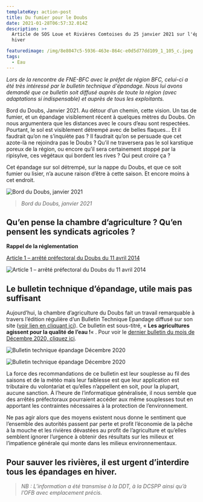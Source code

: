 ```yaml
---
templateKey: action-post
title: Du fumier pour le Doubs
date: 2021-01-28T06:57:32.014Z
description: >+
  Article de SOS Loue et Rivières Comtoises du 25 janvier 2021 sur l'épandage en
  hiver

featuredimage: /img/8e8047c5-5936-463e-864c-e0d5d77dd109_1_105_c.jpeg
tags:
  - Eau
---
```

*Lors de la rencontre de FNE-BFC avec le préfet de région BFC, celui-ci a été très intéressé par le bulletin technique d'épandage. Nous lui avons demandé que ce bulletin soit diffusé auprès de toute la région (avec adaptations si indispensable) et auprès de tous les exploitants.*



Bord du Doubs, Janvier 2021. Au détour d’un chemin, cette vision. Un tas de fumier, et un épandage visiblement récent à quelques mètres du Doubs. On nous argumentera que les distances avec le cours d’eau sont respectées. Pourtant, le sol est visiblement détrempé avec de belles flaques… Et il faudrait qu’on ne s’inquiète pas ? Il faudrait qu’on se persuade que cet azote-là ne rejoindra pas le Doubs ? Qu’il ne traversera pas le sol karstique poreux de la région, ou encore qu’il sera certainement stoppé par la ripisylve, ces végétaux qui bordent les rives ? Qui peut croire ça ?

Cet épandage sur sol détrempé, sur la nappe du Doubs, et que ce soit fumier ou lisier, n’a aucune raison d’être à cette saison. Et encore moins à cet endroit.

![Bord du Doubs, janvier 2021](/img/8e8047c5-5936-463e-864c-e0d5d77dd109_1_105_c.jpeg#center "Bord du Doubs, janvier 2021")

> *Bord du Doubs, janvier 2021*



## **Qu’en pense la chambre d’agriculture ? Qu’en pensent les syndicats agricoles ?**

**Rappel de la réglementation**

[Article 1 – arrêté préfectoral du Doubs du 11 avril 2014](http://www.doubs.gouv.fr/content/download/10707/66061/file/arrete%202014101-0024%20modifiant%20le%20RSD.pdf)

![Article 1 – arrêté préfectoral du Doubs du 11 avril 2014](/img/capture-d’écran-2020-03-25-à-10.45.46.png#center "Article 1 – arrêté préfectoral du Doubs du 11 avril 2014")

## Le bulletin technique d’épandage, utile mais pas suffisant

Aujourd’hui, la chambre d’agriculture du Doubs fait un travail remarquable à travers l’édition régulière d’un Bulletin Technique Epandage diffusé sur son site ([voir lien en cliquant ici](https://bourgognefranchecomte.chambres-agriculture.fr/doubs-territoire-de-belfort/publications/bulletin-technique-epandage)). Ce bulletin est sous-titré, « **Les agricultures agissent pour la qualité de l’eau !**« . Pour voir le [dernier bulletin du mois de Décembre 2020, cliquez ici](https://www.soslrc.com/wp-content/uploads/2021/01/Bulletin_Technique_Epandage_N__47.pdf).

![Bulletin technique épandage Décembre 2020](/img/téléchargé.png#center "Bulletin technique épandage Décembre 2020")

![Bulletin technique épandage Décembre 2020](/img/téléchargé-1-.png#center "Bulletin technique épandage Décembre 2020")

La force des recommandations de ce bulletin est leur souplesse au fil des saisons et de la météo mais leur faiblesse est que leur application est tributaire du volontariat et qu’elles n’appellent en soit, pour la plupart, aucune sanction. À l’heure de l’informatique généralisée, il nous semble que des arrêtés préfectoraux pourraient accéder aux même souplesses tout en apportant les contraintes nécessaires à la protection de l’environnement.

Ne pas agir alors que des moyens existent nous donne le sentiment que l’ensemble des autorités passent par perte et profit l’économie de la pêche à la mouche et les rivières dévastées au profit de l’agriculture et qu’elles semblent ignorer l’urgence à obtenir des résultats sur les milieux et l’impatience générale qui monte dans les milieux environnementaux.

## Pour sauver les rivières, il est urgent d’interdire tous les épandages en hiver.



> *NB : L’information a été transmise à la DDT, à la DCSPP ainsi qu’à l’OFB avec emplacement précis.*